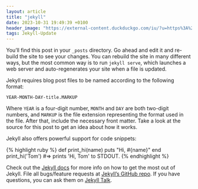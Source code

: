 ```yaml
---
layout: article
title: "jekyll"
date: 2023-10-31 19:49:39 +0100
header_image: "https://external-content.duckduckgo.com/iu/?u=https%3A%2F%2Fmichael-kuehnel.de%2Fassets%2Fimg%2Fjekyll-logo.png&f=1&nofb=1&ipt=69d4b52c989255227545970c0590fe09b48b153574b2df61eca43d3dcba0e88e&ipo=images"
tags: Jekyll-Update
---
```


You’ll find this post in your `_posts` directory. Go ahead and edit it and re-build the site to see your changes. You can rebuild the site in many different ways, but the most common way is to run `jekyll serve`, which launches a web server and auto-regenerates your site when a file is updated.

Jekyll requires blog post files to be named according to the following format:

`YEAR-MONTH-DAY-title.MARKUP`

Where `YEAR` is a four-digit number, `MONTH` and `DAY` are both two-digit numbers, and `MARKUP` is the file extension representing the format used in the file. After that, include the necessary front matter. Take a look at the source for this post to get an idea about how it works.

Jekyll also offers powerful support for code snippets:

{% highlight ruby %}
def print_hi(name)
puts "Hi, #{name}"
end
print_hi('Tom')
#=> prints 'Hi, Tom' to STDOUT.
{% endhighlight %}

Check out the [Jekyll docs][jekyll-docs] for more info on how to get the most out of Jekyll. File all bugs/feature requests at [Jekyll’s GitHub repo][jekyll-gh]. If you have questions, you can ask them on [Jekyll Talk][jekyll-talk].

[jekyll-docs]: https://jekyllrb.com/docs/home
[jekyll-gh]: https://github.com/jekyll/jekyll
[jekyll-talk]: https://talk.jekyllrb.com/
